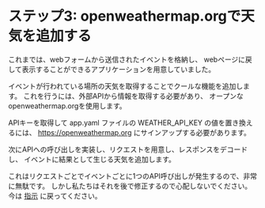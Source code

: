 # ステップ3: openweathermap.orgで天気を追加する

これまでは、webフォームから送信されたイベントを格納し、
webページに戻して表示することができるアプリケーションを用意していました。

イベントが行われている場所の天気を取得することでクールな機能を追加します。
これを行うには、外部APIから情報を取得する必要があり、
オープンなopenweathermap.orgを使用します。

APIキーを取得して app.yaml ファイルの WEATHER_API_KEY の値を置き換えるには、
https://openweathermap.org にサインアップする必要があります。

次にAPIへの呼び出しを実装し、リクエストを用意し、レスポンスをデコードし、
イベントに結果として生じる天気を追加します。

これはリクエストごとでイベントごとに1つのAPI呼び出しが発生するので、非常に無駄です。
しかし私たちはそれを後で修正するので心配しないでください。
今は [指示](../../section08/README.md#congratulations) に戻ってください。
